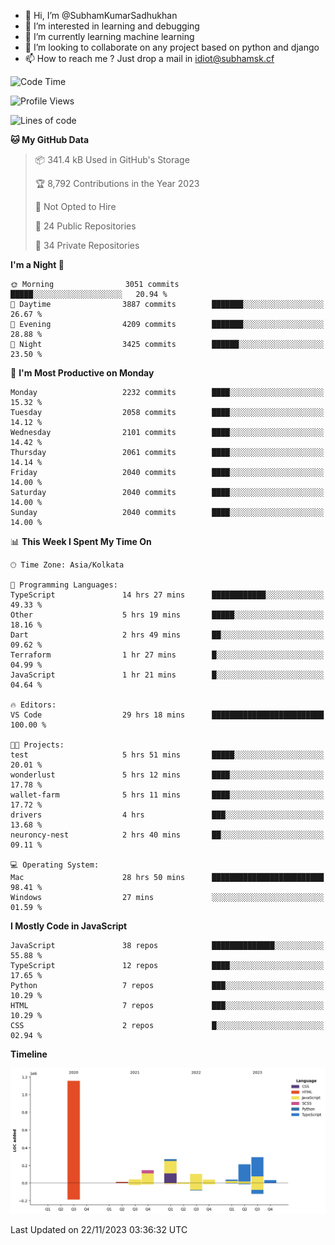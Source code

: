 - 👋 Hi, I’m @SubhamKumarSadhukhan
- 👀 I’m interested in learning and debugging
- 🌱 I’m currently learning machine learning
- 💞️ I’m looking to collaborate on any project based on python and django
- 📫 How to reach me ?
      Just drop a mail in idiot@subhamsk.cf

<!---
SubhamKumarSadhukhan/SubhamKumarSadhukhan is a ✨ special ✨ repository because its `README.md` (this file) appears on your GitHub profile.
You can click the Preview link to take a look at your changes.
--->


<!--START_SECTION:waka-->
![Code Time](http://img.shields.io/badge/Code%20Time-1%2C702%20hrs%2037%20mins-blue)

![Profile Views](http://img.shields.io/badge/Profile%20Views-0-blue)

![Lines of code](https://img.shields.io/badge/From%20Hello%20World%20I%27ve%20Written-2.3%20million%20lines%20of%20code-blue)

**🐱 My GitHub Data** 

> 📦 341.4 kB Used in GitHub's Storage 
 > 
> 🏆 8,792 Contributions in the Year 2023
 > 
> 🚫 Not Opted to Hire
 > 
> 📜 24 Public Repositories 
 > 
> 🔑 34 Private Repositories 
 > 
**I'm a Night 🦉** 

```text
🌞 Morning                3051 commits        █████░░░░░░░░░░░░░░░░░░░░   20.94 % 
🌆 Daytime                3887 commits        ███████░░░░░░░░░░░░░░░░░░   26.67 % 
🌃 Evening                4209 commits        ███████░░░░░░░░░░░░░░░░░░   28.88 % 
🌙 Night                  3425 commits        ██████░░░░░░░░░░░░░░░░░░░   23.50 % 
```
📅 **I'm Most Productive on Monday** 

```text
Monday                   2232 commits        ████░░░░░░░░░░░░░░░░░░░░░   15.32 % 
Tuesday                  2058 commits        ████░░░░░░░░░░░░░░░░░░░░░   14.12 % 
Wednesday                2101 commits        ████░░░░░░░░░░░░░░░░░░░░░   14.42 % 
Thursday                 2061 commits        ████░░░░░░░░░░░░░░░░░░░░░   14.14 % 
Friday                   2040 commits        ████░░░░░░░░░░░░░░░░░░░░░   14.00 % 
Saturday                 2040 commits        ████░░░░░░░░░░░░░░░░░░░░░   14.00 % 
Sunday                   2040 commits        ████░░░░░░░░░░░░░░░░░░░░░   14.00 % 
```


📊 **This Week I Spent My Time On** 

```text
🕑︎ Time Zone: Asia/Kolkata

💬 Programming Languages: 
TypeScript               14 hrs 27 mins      ████████████░░░░░░░░░░░░░   49.33 % 
Other                    5 hrs 19 mins       █████░░░░░░░░░░░░░░░░░░░░   18.16 % 
Dart                     2 hrs 49 mins       ██░░░░░░░░░░░░░░░░░░░░░░░   09.62 % 
Terraform                1 hr 27 mins        █░░░░░░░░░░░░░░░░░░░░░░░░   04.99 % 
JavaScript               1 hr 21 mins        █░░░░░░░░░░░░░░░░░░░░░░░░   04.64 % 

🔥 Editors: 
VS Code                  29 hrs 18 mins      █████████████████████████   100.00 % 

🐱‍💻 Projects: 
test                     5 hrs 51 mins       █████░░░░░░░░░░░░░░░░░░░░   20.01 % 
wonderlust               5 hrs 12 mins       ████░░░░░░░░░░░░░░░░░░░░░   17.78 % 
wallet-farm              5 hrs 11 mins       ████░░░░░░░░░░░░░░░░░░░░░   17.72 % 
drivers                  4 hrs               ███░░░░░░░░░░░░░░░░░░░░░░   13.68 % 
neuroncy-nest            2 hrs 40 mins       ██░░░░░░░░░░░░░░░░░░░░░░░   09.11 % 

💻 Operating System: 
Mac                      28 hrs 50 mins      █████████████████████████   98.41 % 
Windows                  27 mins             ░░░░░░░░░░░░░░░░░░░░░░░░░   01.59 % 
```

**I Mostly Code in JavaScript** 

```text
JavaScript               38 repos            ██████████████░░░░░░░░░░░   55.88 % 
TypeScript               12 repos            ████░░░░░░░░░░░░░░░░░░░░░   17.65 % 
Python                   7 repos             ███░░░░░░░░░░░░░░░░░░░░░░   10.29 % 
HTML                     7 repos             ███░░░░░░░░░░░░░░░░░░░░░░   10.29 % 
CSS                      2 repos             █░░░░░░░░░░░░░░░░░░░░░░░░   02.94 % 
```



**Timeline**

![Lines of Code chart](https://raw.githubusercontent.com/SubhamKumarSadhukhan/SubhamKumarSadhukhan/main/assets/bar_graph.png)


 Last Updated on 22/11/2023 03:36:32 UTC
<!--END_SECTION:waka-->
